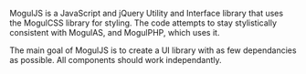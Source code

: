 MogulJS is a JavaScript and jQuery Utility and Interface library that uses the MogulCSS library for styling. The code attempts to stay stylistically consistent with MogulAS, and MogulPHP, which uses it.

The main goal of MogulJS is to create a UI library with as few dependancies as possible. All components should work independantly.
